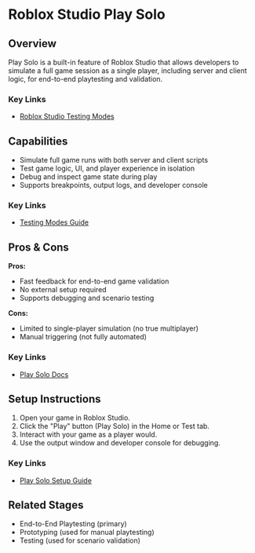 # Roblox Studio Play Solo

## Overview
Play Solo is a built-in feature of Roblox Studio that allows developers to simulate a full game session as a single player, including server and client logic, for end-to-end playtesting and validation.

### Key Links
- [Roblox Studio Testing Modes](https://create.roblox.com/docs/en-us/studio/testing/testing-modes)

## Capabilities
- Simulate full game runs with both server and client scripts
- Test game logic, UI, and player experience in isolation
- Debug and inspect game state during play
- Supports breakpoints, output logs, and developer console

### Key Links
- [Testing Modes Guide](https://create.roblox.com/docs/en-us/studio/testing/testing-modes)

## Pros & Cons
**Pros:**
- Fast feedback for end-to-end game validation
- No external setup required
- Supports debugging and scenario testing

**Cons:**
- Limited to single-player simulation (no true multiplayer)
- Manual triggering (not fully automated)

### Key Links
- [Play Solo Docs](https://create.roblox.com/docs/en-us/studio/testing/testing-modes)

## Setup Instructions
1. Open your game in Roblox Studio.
2. Click the "Play" button (Play Solo) in the Home or Test tab.
3. Interact with your game as a player would.
4. Use the output window and developer console for debugging.

### Key Links
- [Play Solo Setup Guide](https://create.roblox.com/docs/en-us/studio/testing/testing-modes)

## Related Stages
- End-to-End Playtesting (primary)
- Prototyping (used for manual playtesting)
- Testing (used for scenario validation) 